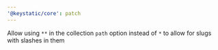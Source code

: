 ```yaml
---
'@keystatic/core': patch
---
```


Allow using `**` in the collection `path` option instead of `*` to allow for slugs with slashes in them
